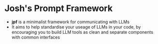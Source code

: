 # Josh's Prompt Framework
- **jpf** is a minimalist framework for communicating with LLMs
- It aims to help standardise your useage of LLMs in your code, by encouraging you to build LLM tools as clean and separate components with common interfaces